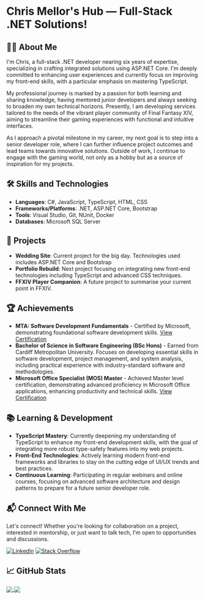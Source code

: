 # Chris Mellor's Hub — Full-Stack .NET Solutions!

## 👨‍💻 About Me
I'm Chris, a full-stack .NET developer nearing six years of expertise, specializing in crafting integrated solutions using ASP.NET Core. I'm deeply committed to enhancing user experiences and currently focus on improving my front-end skills, with a particular emphasis on mastering TypeScript.

My professional journey is marked by a passion for both learning and sharing knowledge, having mentored junior developers and always seeking to broaden my own technical horizons. Presently, I am developing services tailored to the needs of the vibrant player community of Final Fantasy XIV, aiming to streamline their gaming experiences with functional and intuitive interfaces.

As I approach a pivotal milestone in my career, my next goal is to step into a senior developer role, where I can further influence project outcomes and lead teams towards innovative solutions. Outside of work, I continue to engage with the gaming world, not only as a hobby but as a source of inspiration for my projects.

## 🛠 Skills and Technologies
- **Languages**: C#, JavaScript, TypeScript, HTML, CSS
- **Frameworks/Platforms**: .NET, ASP.NET Core, Bootstrap
- **Tools**: Visual Studio, Git, NUnit, Docker
- **Databases**: Microsoft SQL Server

## 🚀 Projects
- **Wedding Site**: Current project for the big day. Technologies used includes ASP.NET Core and Bootstrap
- **Portfolio Rebuild**: Next project focusing on integrating new front-end technologies including TypeScript and advanced CSS techniques. 
- **FFXIV Player Companion**: A future project to summarise your current point in FFXIV.

## 🏆 Achievements
- **MTA: Software Development Fundamentals** - Certified by Microsoft, demonstrating foundational software development skills. [View Certification](https://www.credly.com/badges/bd6021f2-145a-4fb7-99c4-e61ed1af155a/linked_in_profile)
- **Bachelor of Science in Software Engineering (BSc Hons)** - Earned from Cardiff Metropolitan University. Focuses on developing essential skills in software development, project management, and system analysis, including practical experience with industry-standard software and methodologies. 
- **Microsoft Office Specialist (MOS) Master** - Achieved Master level certification, demonstrating advanced proficiency in Microsoft Office applications, enhancing productivity and technical skills. [View Certification](https://www.credly.com/badges/e7720a62-815c-4318-a955-4a1c950641db/linked_in_profile)

## 📚 Learning & Development
- **TypeScript Mastery**: Currently deepening my understanding of TypeScript to enhance my front-end development skills, with the goal of integrating more robust type-safety features into my web projects.
- **Front-End Technologies**: Actively learning modern front-end frameworks and libraries to stay on the cutting edge of UI/UX trends and best practices.
- **Continuous Learning**: Participating in regular webinars and online courses, focusing on advanced software architecture and design patterns to prepare for a future senior developer role.

## 📬 Connect With Me
Let's connect! Whether you're looking for collaboration on a project, interested in mentorship, or just want to talk tech, I'm open to opportunities and discussions.

[![LinkedIn](https://img.shields.io/badge/LinkedIn-%230077B5.svg?logo=linkedin&logoColor=white)](https://linkedin.com/in/christopher-mellor) 
[![Stack Overflow](https://img.shields.io/badge/-Stackoverflow-FE7A16?logo=stack-overflow&logoColor=white)](https://stackoverflow.com/users/5918913) 

## 📈 GitHub Stats
<a href="https://github.com/anuraghazra/github-readme-stats">
<img align="center" src="https://github-readme-stats.vercel.app/api?username=chrismellor&theme=midnight-purple&hide_border=true&include_all_commits=true&count_private=true" />
</a>
<a href="https://github-readme-streak-stats.herokuapp.com">
<img align="center" src="https://github-readme-streak-stats.herokuapp.com/?user=chrismellor&theme=midnight-purple&hide_border=true" />
</a>
